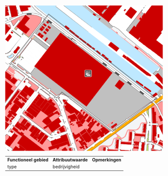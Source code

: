 ![bedrijvigheid\_FINAL.png](media/54daed0c33988e598f641950971c764be7bd73fc.jpg)

|                        |                     |                 |
|------------------------|---------------------|-----------------|
| **Functioneel gebied** | **Attribuutwaarde** | **Opmerkingen** |
| type                   | bedrijvigheid       |                 |
